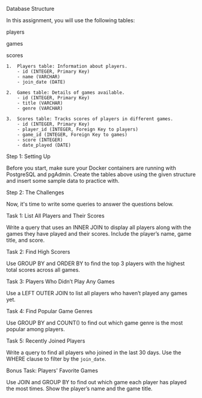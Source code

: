 Database Structure  

In this assignment, you will use the following tables:  

players 

games 

scores 

 
    1.  Players table: Information about players. 
        - id (INTEGER, Primary Key) 
        - name (VARCHAR) 
        - join_date (DATE) 

    2.  Games table: Details of games available. 
        - id (INTEGER, Primary Key) 
        - title (VARCHAR) 
        - genre (VARCHAR) 

    3.  Scores table: Tracks scores of players in different games. 
        - id (INTEGER, Primary Key) 
        - player_id (INTEGER, Foreign Key to players) 
        - game_id (INTEGER, Foreign Key to games) 
        - score (INTEGER) 
        - date_played (DATE) 
     

Step 1: Setting Up  

Before you start, make sure your Docker containers are running with PostgreSQL and pgAdmin. Create the tables above using the given structure and insert some sample data to practice with. 

Step 2: The Challenges  

Now, it's time to write some queries to answer the questions below. 

Task 1: List All Players and Their Scores  

Write a query that uses an INNER JOIN to display all players along with the games they have played and their scores. Include the player’s name, game title, and score. 

Task 2: Find High Scorers  

Use GROUP BY and ORDER BY to find the top 3 players with the highest total scores across all games. 

Task 3: Players Who Didn’t Play Any Games  

Use a LEFT OUTER JOIN  to list all players who haven’t played any games yet. 

Task 4: Find Popular Game Genres  

Use GROUP BY and COUNT() to find out which game genre is the most popular among players. 

Task 5: Recently Joined Players  

Write a query to find all players who joined in the last 30 days. Use the WHERE clause to filter by the `join_date`. 

Bonus Task: Players' Favorite Games  

Use JOIN and GROUP BY to find out which game each player has played the most times. Show the player’s name and the game title.